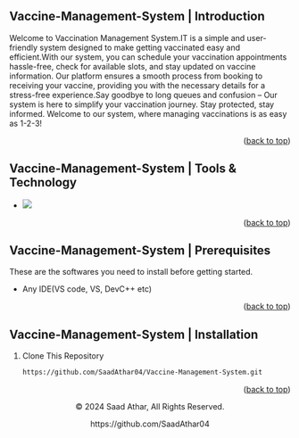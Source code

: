 <a name="readme-top"></a>
## Vaccine-Management-System | Introduction

Welcome to Vaccination Management System.IT is a simple and user-friendly system designed to make getting vaccinated
easy and efficient.With our system, you can schedule your vaccination appointments hassle-free, check for available
slots, and stay updated on vaccine information. Our platform ensures a smooth process from booking to receiving
your vaccine, providing you with the necessary details for a stress-free experience.Say goodbye to long queues
and confusion – Our system is here to simplify your vaccination journey.
Stay protected, stay informed. Welcome to our system, where managing vaccinations is as easy as 1-2-3!

<p align="right">(<a href="#readme-top">back to top</a>)</p>

## Vaccine-Management-System | Tools & Technology

* <img src="https://img.shields.io/badge/Visual_Studio_Code-0078D4?style=for-the-badge&logo=visual%20studio%20code&logoColor=white" />

<p align="right">(<a href="#readme-top">back to top</a>)</p>

## Vaccine-Management-System | Prerequisites

These are the softwares you need to install before getting started.
- Any IDE(VS code, VS, DevC++ etc)

<p align="right">(<a href="#readme-top">back to top</a>)</p>

## Vaccine-Management-System | Installation

1. Clone This Repository

   ```sh
   https://github.com/SaadAthar04/Vaccine-Management-System.git 

<p align="right">(<a href="#readme-top">back to top</a>)</p>

<p align="center"> © 2024 Saad Athar, All Rights Reserved. </p>
<p align="center">
https://github.com/SaadAthar04
</p>

